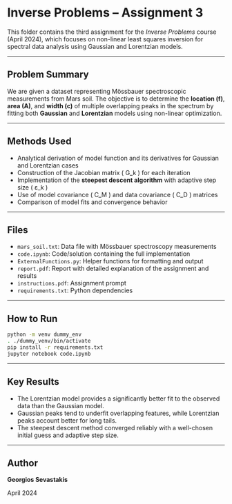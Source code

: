 # Inverse Problems – Assignment 3

This folder contains the third assignment for the *Inverse Problems* course (April 2024), which focuses on non-linear least squares inversion for spectral data analysis using Gaussian and Lorentzian models.

---

## Problem Summary

We are given a dataset representing Mössbauer spectroscopic measurements from Mars soil. The objective is to determine the **location (f)**, **area (A)**, and **width (c)** of multiple overlapping peaks in the spectrum by fitting both **Gaussian** and **Lorentzian** models using non-linear optimization.

---

## Methods Used

- Analytical derivation of model function and its derivatives for Gaussian and Lorentzian cases
- Construction of the Jacobian matrix \( G_k \) for each iteration
- Implementation of the **steepest descent algorithm** with adaptive step size \( ε_k \)
- Use of model covariance \( C_M \) and data covariance \( C_D \) matrices
- Comparison of model fits and convergence behavior

---

## Files

- `mars_soil.txt`: Data file with Mössbauer spectroscopy measurements
- `code.ipynb`: Code/solution containing the full implementation
- `ExternalFunctions.py`: Helper functions for formatting and output
- `report.pdf`: Report with detailed explanation of the assignment and results
- `instructions.pdf`: Assignment prompt
- `requirements.txt`: Python dependencies

---

## How to Run

```bash
python -m venv dummy_env
. ./dummy_venv/bin/activate
pip install -r requirements.txt
jupyter notebook code.ipynb
```

---

## Key Results

- The Lorentzian model provides a significantly better fit to the observed data than the Gaussian model.
- Gaussian peaks tend to underfit overlapping features, while Lorentzian peaks account better for long tails.
- The steepest descent method converged reliably with a well-chosen initial guess and adaptive step size.

---

## Author

**Georgios Sevastakis**  

April 2024
